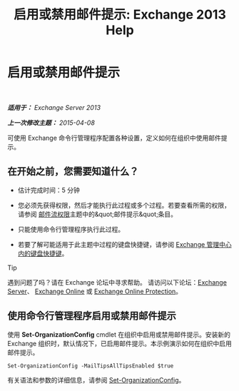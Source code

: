 ﻿---
title: '启用或禁用邮件提示: Exchange 2013 Help'
TOCTitle: 启用或禁用邮件提示
ms:assetid: 11ad3848-f303-4ad5-a21d-9b0883db4bda
ms:mtpsurl: https://technet.microsoft.com/zh-cn/library/JJ649321(v=EXCHG.150)
ms:contentKeyID: 50490039
ms.date: 05/21/2018
mtps_version: v=EXCHG.150
ms.translationtype: MT
---

# 启用或禁用邮件提示

 

_**适用于：** Exchange Server 2013_

_**上一次修改主题：** 2015-04-08_

可使用 Exchange 命令行管理程序配置各种设置，定义如何在组织中使用邮件提示。

## 在开始之前，您需要知道什么？

  - 估计完成时间：5 分钟

  - 您必须先获得权限，然后才能执行此过程或多个过程。若要查看所需的权限，请参阅 [邮件流权限](mail-flow-permissions-exchange-2013-help.md)主题中的\&quot;邮件提示\&quot;条目。

  - 只能使用命令行管理程序执行此过程。

  - 若要了解可能适用于此主题中过程的键盘快捷键，请参阅 [Exchange 管理中心内的键盘快捷键](keyboard-shortcuts-in-the-exchange-admin-center-exchange-online-protection-help.md)。

> [!TIP]  
> 遇到问题了吗？请在 Exchange 论坛中寻求帮助。 请访问以下论坛：<a href="https://go.microsoft.com/fwlink/p/?linkid=60612">Exchange Server</a>、 <a href="https://go.microsoft.com/fwlink/p/?linkid=267542">Exchange Online</a> 或 <a href="https://go.microsoft.com/fwlink/p/?linkid=285351">Exchange Online Protection</a>。


## 使用命令行管理程序启用或禁用邮件提示

使用 **Set-OrganizationConfig** cmdlet 在组织中启用或禁用邮件提示。安装新的 Exchange 组织时，默认情况下，已启用邮件提示。本示例演示如何在组织中启用邮件提示。

    Set-OrganizationConfig -MailTipsAllTipsEnabled $true

有关语法和参数的详细信息，请参阅 [Set-OrganizationConfig](https://technet.microsoft.com/zh-cn/library/aa997443\(v=exchg.150\))。

